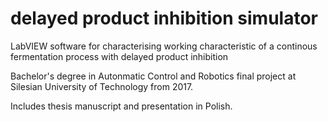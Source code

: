 # delayed product inhibition simulator
 LabVIEW software for characterising working characteristic of a continous fermentation process with delayed product inhibition

Bachelor's degree in Autonmatic Control and Robotics final project at Silesian University of Technology from 2017.

Includes thesis manuscript and presentation in Polish.